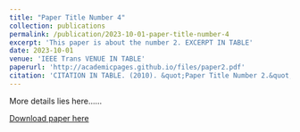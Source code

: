 ```yaml
---
title: "Paper Title Number 4"
collection: publications
permalink: /publication/2023-10-01-paper-title-number-4
excerpt: 'This paper is about the number 2. EXCERPT IN TABLE'
date: 2023-10-01
venue: 'IEEE Trans VENUE IN TABLE'
paperurl: 'http://academicpages.github.io/files/paper2.pdf'
citation: 'CITATION IN TABLE. (2010). &quot;Paper Title Number 2.&quot; <i>Journal 1</i>. 1(2).'
---
```


More details lies here……

[Download paper here](http://academicpages.github.io/files/paper2.pdf)

<!-- Recommended citation: Your Name, You. (2010). "Paper Title Number 2." <i>Journal 1</i>. 1(2). -->
